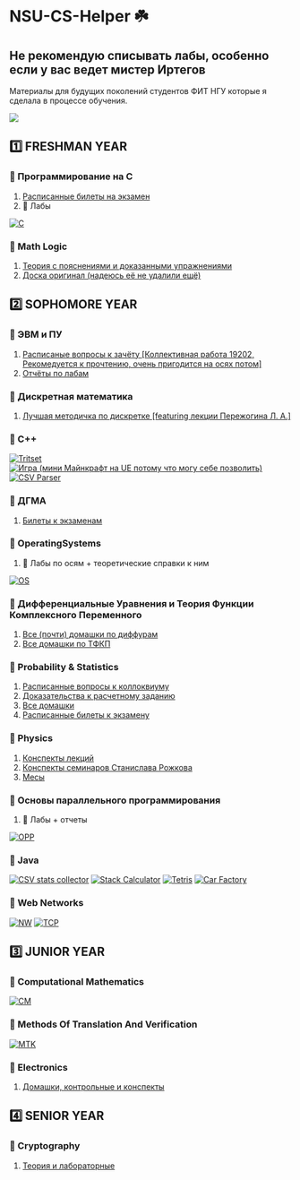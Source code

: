 # NSU-CS-Helper ☘️
## Не рекомендую списывать лабы, особенно если у вас ведет мистер Иртегов
Материалы для будущих поколений студентов ФИТ НГУ которые я сделала в процессе обучения.
<br>
<!-- **[upd: по некоторым причинам я закрыла репозитории с материалами для публичного доступа. Напишите мне в телеграм (@fryrey) если хотите получить доступ]** -->

![](https://media4.giphy.com/media/12TRDjyx9jI5Fe/giphy.gif?cid=ecf05e47gl7mtbj6vlity5j0zkijr60hkvbdsifxpo9mtuws&rid=giphy.gif&ct=g)

## 1️⃣ FRESHMAN YEAR

### 🌱 Программирование на С

1. [Расписанные билеты на экзамен](https://www.notion.so/reyfry/ffc28e5ee2ed47078d5430c556c9981a)
2. 📗 Лабы 

[![C](https://github-readme-stats.vercel.app/api/pin/?username=dariakhaetskaya&repo=Freshman-Year-C-Labs&theme=gotham)](https://github.com/dariakhaetskaya/Freshman-Year-C-Labs)

### 🌱 Math Logic
1. [Теория с пояснениями и доказанными упражнениями](https://github.com/dariakhaetskaya/NSU-CS-Helper/tree/main/Math%20Logic)
2. [Доска оригинал (надеюсь её не удалили ещё)](https://miro.com/app/board/o9J_krWL2u4=/)

## 2️⃣ SOPHOMORE YEAR

### 🌱 ЭВМ и ПУ
1. [Расписаные вопросы к зачёту [Коллективная работа 19202, Рекомедуется к прочтению, очень пригодится на осях потом]](https://github.com/dariakhaetskaya/NSU-CS-Helper/blob/main/%D0%AD%D0%92%D0%9C/evm%20dlya%20loxov.pdf)
2. [Отчёты по лабам](https://github.com/dariakhaetskaya/NSU-CS-Helper/tree/main/%D0%AD%D0%92%D0%9C/%D0%9B%D0%B0%D0%B1%D1%8B)

### 🌱 Дискретная математика
1. [Лучшая методичка по дискретке [featuring лекции Пережогина Л. А.]](https://drive.google.com/file/d/1CheIOBEJ1_TjszGh1fNAFhROfdP78PSR/view?usp=sharing)

### 🌱 C++
[![Tritset](https://github-readme-stats.vercel.app/api/pin/?username=dariakhaetskaya&repo=Tritset&theme=gotham)](https://github.com/dariakhaetskaya/Tritset)
[![Игра (мини Майнкрафт на UE потому что могу себе позволить)](https://github-readme-stats.vercel.app/api/pin/?username=dariakhaetskaya&repo=Minecraft-on-Unreal-Engine&theme=gotham)](https://github.com/dariakhaetskaya/Minecraft-on-Unreal-Engine)
[![CSV Parser](https://github-readme-stats.vercel.app/api/pin/?username=dariakhaetskaya&repo=CSVparser&theme=gotham)](https://github.com/dariakhaetskaya/CSVparser)

### 🌱 ДГМА
1. [Билеты к экзаменам](https://vk.com/s/v1/doc/qzKHb0jvk41zx3-dgdub5yZLBnD2FEISpJFbmHaJ7easyMTbj6E)

### 🌱 OperatingSystems
1. 📗 Лабы по осям + теоретические справки к ним

[![OS](https://github-readme-stats.vercel.app/api/pin/?username=dariakhaetskaya&repo=OperatingSystems&theme=gotham)](https://github.com/dariakhaetskaya/OperatingSystems)

### 🌱 Дифференциальные Уравнения и Теория Функции Комплексного Переменного
1. [Все (почти) домашки по диффурам](https://github.com/dariakhaetskaya/NSU-CS-Helper/blob/main/%D0%94%D0%A3%20%D0%B8%20%D0%A2%D0%A4%D0%9A%D0%9F/%D0%94%D0%B8%D1%84%D1%84%D1%83%D1%80%D1%8B.pdf)
2. [Все домашки по ТФКП](https://github.com/dariakhaetskaya/NSU-CS-Helper/blob/main/%D0%94%D0%A3%20%D0%B8%20%D0%A2%D0%A4%D0%9A%D0%9F/%D0%A2%D0%A4%D0%9A%D0%9F.pdf)

### 🌱 Probability & Statistics
1. [Расписанные вопросы к коллоквиуму](https://github.com/dariakhaetskaya/NSU-CS-Helper/blob/main/Probability%26Statistics/%D0%9A%D0%BE%D0%BB%D0%BB%D0%BE%D0%BA%201.pdf)
2. [Доказательства к расчетному заданию](https://github.com/dariakhaetskaya/NSU-CS-Helper/blob/main/Probability%26Statistics/%D0%B4%D0%BE%D0%BA%D0%B0%D0%B7%D0%B0%D1%82%D0%B5%D0%BB%D1%8C%D1%81%D1%82%D0%B2%D0%B0%20%D0%BF%D0%BE%20%D1%80%D0%B0%D1%81%D1%87%D1%91%D1%82%D0%BA%D0%B5.pdf)
3. [Все домашки](https://github.com/dariakhaetskaya/NSU-CS-Helper/tree/main/Probability%26Statistics/HW)
4. [Расписанные билеты к экзамену](https://github.com/dariakhaetskaya/NSU-CS-Helper/blob/main/Probability%26Statistics/Exam/Readme.md)

### 🌱 Physics
1. [Конспекты лекций](https://github.com/dariakhaetskaya/NSU-CS-Helper/blob/main/Physics/Physics%20Lectures_organized.pdf)
2. [Конспекты семинаров Станислава Рожкова](https://github.com/dariakhaetskaya/NSU-CS-Helper/blob/main/Physics/Physics%20Seminars%20Notes.pdf)
3. [Месы](https://github.com/dariakhaetskaya/NSU-CS-Helper/blob/main/Physics/%D0%BC%D0%B5%D1%81%D1%8B.pdf)

### 🌱 Основы параллельного программирования
1. 📗 Лабы + отчеты

[![OPP](https://github-readme-stats.vercel.app/api/pin/?username=dariakhaetskaya&repo=Parallel-Programming&theme=gotham)](https://github.com/dariakhaetskaya/Parallel-Programming)


### 🌱 Java
[![CSV stats collector](https://github-readme-stats.vercel.app/api/pin/?username=dariakhaetskaya&repo=CSV-stats-collector&theme=gotham)](https://github.com/dariakhaetskaya/CSV-stats-collector)
[![Stack Calculator](https://github-readme-stats.vercel.app/api/pin/?username=dariakhaetskaya&repo=StackCalculator&theme=gotham)](https://github.com/dariakhaetskaya/StackCalculator)
[![Tetris](https://github-readme-stats.vercel.app/api/pin/?username=dariakhaetskaya&repo=Tetris&theme=gotham)](https://github.com/dariakhaetskaya/Tetris)
[![Car Factory](https://github-readme-stats.vercel.app/api/pin/?username=dariakhaetskaya&repo=CarFactory&theme=gotham)](https://github.com/dariakhaetskaya/Tetris)

### 🌱 Web Networks
[![NW](https://github-readme-stats.vercel.app/api/pin/?username=dariakhaetskaya&repo=NetWorksNSU&theme=gotham)](https://github.com/dariakhaetskaya/NetWorksNSU)
[![TCP](https://github-readme-stats.vercel.app/api/pin/?username=dariakhaetskaya&repo=TCPOverUDP&theme=gotham)](https://github.com/dariakhaetskaya/TCPOverUDP)

## 3️⃣ JUNIOR YEAR

### 🌱 Computational Mathematics
[![CM](https://github-readme-stats.vercel.app/api/pin/?username=dariakhaetskaya&repo=ComputationalMaths&theme=gotham)](https://github.com/dariakhaetskaya/ComputationalMaths)

### 🌱 Methods Of Translation And Verification
[![MTK](https://github-readme-stats.vercel.app/api/pin/?username=dariakhaetskaya&repo=MethodsOfTranslationAndVerification&theme=gotham)](https://github.com/dariakhaetskaya/MethodsOfTranslationAndVerification)

### 🌱 Electronics
1. [Домашки, контрольные и конспекты](https://github.com/dariakhaetskaya/NSU-CS-Helper/tree/main/Electronics#readme)

## 4️⃣ SENIOR YEAR

### 🌱 Cryptography
1. [Теория и лабораторные](https://github.com/dariakhaetskaya/NSU-CS-Helper/blob/main/Cryptograhpy/Readme.md)
